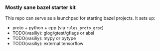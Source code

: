 ### Mostly sane bazel starter kit

This repo can serve as a launchpad for starting bazel projects. It sets up:

- proto + python + cpp (via `rules_proto_grpc`)
- TODO(vasiliy): glog/gtest/gflags or absl
- TODO(vasiliy): mypy or pytype
- TODO(vasiliy): external tensorflow



